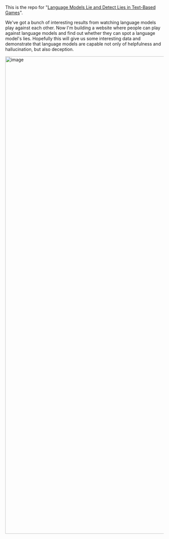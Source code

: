 This is the repo for "[Language Models Lie and Detect Lies in Text-Based Games](https://docs.google.com/document/d/1rkfzRA-eiCJ5wuzNUTSyv7XhwGLO1buP5uWdiG3kL7E/edit?usp=sharing)". 

We've got a bunch of interesting results from watching language models play against each other. Now I'm building a website where people can play against language models and find out whether they can spot a language model's lies. Hopefully this will give us some interesting data and demonstrate that language models are capable not only of helpfulness and hallucination, but also deception. 

<img width="1512" alt="image" src="https://user-images.githubusercontent.com/78378219/221541877-db401a64-7774-4031-acc6-84509d5fb310.png">

